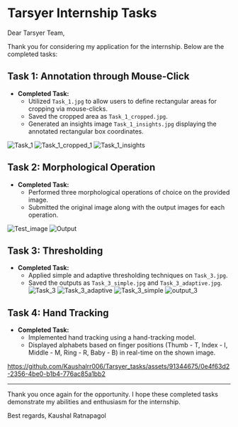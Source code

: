 
# Tarsyer Internship Tasks

Dear Tarsyer Team,

Thank you for considering my application for the internship. Below are the completed tasks:

## Task 1: Annotation through Mouse-Click

- **Completed Task:** 
  - Utilized `Task_1.jpg` to allow users to define rectangular areas for cropping via mouse-clicks.
  - Saved the cropped area as `Task_1_cropped.jpg`.
  - Generated an insights image `Task_1_insights.jpg` displaying the annotated rectangular box coordinates.
   
![Task_1](https://github.com/Kaushalrr006/Tarsyer_tasks/assets/91344675/a95ca591-6786-49e3-b71b-e1d76d8f6834)
![Task_1_cropped_1](https://github.com/Kaushalrr006/Tarsyer_tasks/assets/91344675/ec2c09ea-ae6f-459b-b8dd-5a4071ec3c84)
![Task_1_insights](https://github.com/Kaushalrr006/Tarsyer_tasks/assets/91344675/bb06daa9-bc20-4209-93d2-e4cb7ace4a96)

## Task 2: Morphological Operation

- **Completed Task:**
  - Performed three morphological operations of choice on the provided image.
  - Submitted the original image along with the output images for each operation.

![Test_image](https://github.com/Kaushalrr006/Tarsyer_tasks/assets/91344675/b39f2953-4f93-4f23-8ef9-0f02a992ff02)
![Output](https://github.com/Kaushalrr006/Tarsyer_tasks/assets/91344675/0333b312-da0b-4ca9-8b18-7b57fbaff5ec)

## Task 3: Thresholding

- **Completed Task:**
  - Applied simple and adaptive thresholding techniques on `Task_3.jpg`.
  - Saved the outputs as `Task_3_simple.jpg` and `Task_3_adaptive.jpg`.
![Task_3](https://github.com/Kaushalrr006/Tarsyer_tasks/assets/91344675/fe1c6b01-86f4-4331-92b2-eb0d9979b9a2)
![Task_3_adaptive](https://github.com/Kaushalrr006/Tarsyer_tasks/assets/91344675/9745b2ae-c96e-4c35-a4a2-65bad3f4ed48)
![Task_3_simple](https://github.com/Kaushalrr006/Tarsyer_tasks/assets/91344675/3c3f48d0-ae37-4f04-9fc4-f226e740ca7e)
![output_3](https://github.com/Kaushalrr006/Tarsyer_tasks/assets/91344675/b98d6f9a-ec4e-4989-95b7-599cd5c0b816)

## Task 4: Hand Tracking

- **Completed Task:**
  - Implemented hand tracking using a hand-tracking model.
  - Displayed alphabets based on finger positions (Thumb - T, Index - I, Middle - M, Ring - R, Baby - B) in real-time on the shown image.

https://github.com/Kaushalrr006/Tarsyer_tasks/assets/91344675/0e4f63d2-2356-4be0-b1b4-776ac85a1bb2


---

Thank you once again for the opportunity. I hope these completed tasks demonstrate my abilities and enthusiasm for the internship.

Best regards,
Kaushal Ratnapagol
